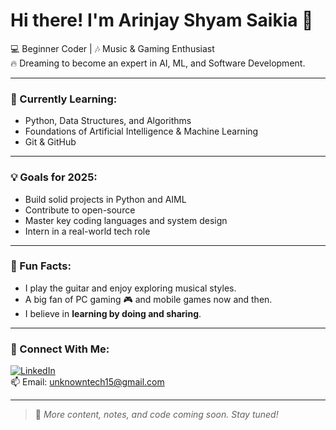 # Hi there! I'm Arinjay Shyam Saikia 👋

💻 Beginner Coder | 🎶 Music & Gaming Enthusiast  
🔥 Dreaming to become an expert in AI, ML, and Software Development.

---

### 🧠 Currently Learning:
- Python, Data Structures, and Algorithms
- Foundations of Artificial Intelligence & Machine Learning
- Git & GitHub

---

### 💡 Goals for 2025:
- Build solid projects in Python and AIML  
- Contribute to open-source  
- Master key coding languages and system design  
- Intern in a real-world tech role

---

### 🎸 Fun Facts:
- I play the guitar and enjoy exploring musical styles.  
- A big fan of PC gaming 🎮 and mobile games now and then.  
- I believe in **learning by doing and sharing**.

---

### 🔗 Connect With Me:
[![LinkedIn](https://img.shields.io/badge/LinkedIn-arinjay--shyam--saikia-blue?logo=linkedin)](https://www.linkedin.com/in/arinjay-shyam-saikia-360689219/)  
📫 Email: unknowntech15@gmail.com

---

> 📌 *More content, notes, and code coming soon. Stay tuned!*
